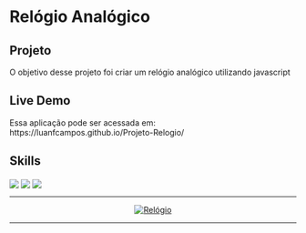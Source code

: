 <h1>Relógio Analógico</h1>

<h2>Projeto</h2>
<p>O objetivo desse projeto foi criar um relógio analógico utilizando javascript<p>

<h2>Live Demo</h2>
<p>Essa aplicação pode ser acessada em: https://luanfcampos.github.io/Projeto-Relogio/</p>

<h2>Skills</h2>
<div>
 
  <img align="center" src="https://img.shields.io/badge/HTML5-E34F26?style=for-the-badge&logo=html5&logoColor=white">
  <img align="center" src="https://img.shields.io/badge/CSS3-1572B6?style=for-the-badge&logo=css3&logoColor=white">
  <img align="center" src="https://img.shields.io/badge/JavaScript-F7DF1E?style=for-the-badge&logo=javascript&logoColor=black">

</div>
                           
<hr/>

<p align="center">
  <a href="https://luanfcampos.github.io/Projeto-Relogio/" target="_blank">
    <img 
         src="https://i.imgur.com/pgKUgCj.png" 
         alt="Relógio" 
    />
  </a>
  <br />
</p>

<hr/>
